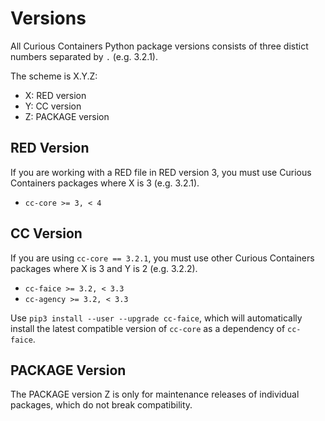 # Versions

All Curious Containers Python package versions consists of three distict numbers separated by `.` (e.g. 3.2.1).

The scheme is X.Y.Z:

* X: RED version
* Y: CC version
* Z: PACKAGE version

## RED Version

If you are working with a RED file in RED version 3, you must use Curious Containers packages where X is 3 (e.g. 3.2.1).

* `cc-core >= 3, < 4`

## CC Version

If you are using `cc-core == 3.2.1`, you must use other Curious Containers packages where X is 3 and Y is 2 (e.g. 3.2.2).

* `cc-faice >= 3.2, < 3.3`
* `cc-agency >= 3.2, < 3.3`

Use `pip3 install --user --upgrade cc-faice`, which will automatically install the latest compatible version of `cc-core` as a dependency of `cc-faice`.

## PACKAGE Version

The PACKAGE version Z is only for maintenance releases of individual packages, which do not break compatibility.
